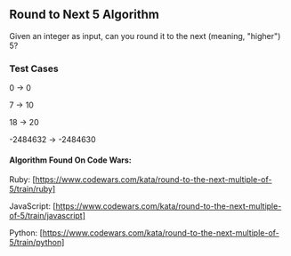 ## Round to Next 5 Algorithm
Given an integer as input, can you round it to the next (meaning, "higher") 5?

### Test Cases

0 -> 0

7 -> 10

18 -> 20

-2484632 -> -2484630

#### Algorithm Found On Code Wars:
Ruby:
[https://www.codewars.com/kata/round-to-the-next-multiple-of-5/train/ruby]

JavaScript:
[https://www.codewars.com/kata/round-to-the-next-multiple-of-5/train/javascript]

Python:
[https://www.codewars.com/kata/round-to-the-next-multiple-of-5/train/python]